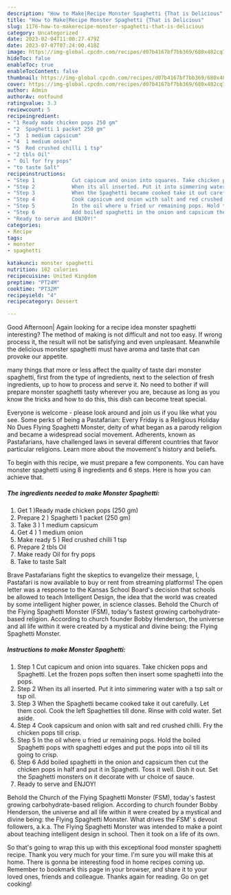 ```yaml
---
description: "How to Make|Recipe Monster Spaghetti {That is Delicious"
title: "How to Make|Recipe Monster Spaghetti {That is Delicious"
slug: 1176-how-to-makerecipe-monster-spaghetti-that-is-delicious
category: Uncategorized
date: 2023-02-04T11:00:27.479Z
date: 2023-07-07T07:24:00.418Z
image: https://img-global.cpcdn.com/recipes/d07b4167bf7bb369/680x482cq70/monster-spaghetti-recipe-main-photo.jpg
hideToc: false
enableToc: true
enableTocContent: false
thumbnail: https://img-global.cpcdn.com/recipes/d07b4167bf7bb369/680x482cq70/monster-spaghetti-recipe-main-photo.jpg
cover: https://img-global.cpcdn.com/recipes/d07b4167bf7bb369/680x482cq70/monster-spaghetti-recipe-main-photo.jpg
author: Admin
authorAv: notfound
ratingvalue: 3.3
reviewcount: 5
recipeingredient:
- "1 Ready made chicken pops 250 gm"
- "2  Spaghetti 1 packet 250 gm"
- "3  1 medium capsicum"
- "4  1 medium onion"
- "5  Red crushed chilli 1 tsp"
- "2 tbls Oil"
- " Oil for fry pops"
- "to taste Salt"
recipeinstructions:
- "Step 1            Cut capicum and onion into squares. Take chicken pops and Spaghetti. Let the frozen pops soften then insert some spaghetti into the pops."
- "Step 2            When its all inserted. Put it into simmering water with a tsp salt or tsp oil."
- "Step 3            When the Spaghetti became cooked take it out carefully. Let them cool. Cook the left Spaghetties till done. Rinse with cold water. Set aside."
- "Step 4            Cook capsicum and onion with salt and red crushed chilli. Fry the chicken pops till crisp."
- "Step 5            In the oil where u fried ur remaining pops. Hold the boiled Spaghetti pops with spaghetti edges and put the pops into oil till its going to crisp."
- "Step 6            Add boiled spaghetti in the onion and capsicum then cut the chicken pops in half and put it in Spaghetti. Toss it well. Dish it out. Set the Spaghetti monsters on it decorate with ur choice of sauce."
- "Ready to serve and ENJOY!"
categories:
- Recipe
tags:
- monster
- spaghetti

katakunci: monster spaghetti 
nutrition: 162 calories
recipecuisine: United Kingdom
preptime: "PT24M"
cooktime: "PT32M"
recipeyield: "4"
recipecategory: Dessert

---
```



Good Afternoon| Again looking for a recipe idea monster spaghetti interesting? The method of making is not difficult and not too easy. If wrong process it, the result will not be satisfying and even unpleasant. Meanwhile the delicious monster spaghetti must have aroma and taste that can provoke our appetite.






many things that more or less affect the quality of taste dari monster spaghetti, first from the type of ingredients, next to the selection of fresh ingredients, up to how to process and serve it. No need to bother if will prepare monster spaghetti tasty wherever you are, because as long as you know the tricks and how to do this, this dish can become treat special.


Everyone is welcome - please look around and join us if you like what you see. Some perks of being a Pastafarian: Every Friday is a Religious Holiday No Dues Flying Spaghetti Monster, deity of what began as a parody religion and became a widespread social movement. Adherents, known as Pastafarians, have challenged laws in several different countries that favor particular religions. Learn more about the movement&#39;s history and beliefs.


To begin with this recipe, we must prepare a few components. You can have monster spaghetti using 8 ingredients and 6 steps. Here is how you can achieve that.

<!--inarticleads1-->

##### The ingredients needed to make Monster Spaghetti:

1. Get 1 )Ready made chicken pops (250 gm)
1. Prepare 2 ) Spaghetti 1 packet (250 gm)
1. Take 3 ) 1 medium capsicum
1. Get 4 ) 1 medium onion
1. Make ready 5 ) Red crushed chilli 1 tsp
1. Prepare 2 tbls Oil
1. Make ready  Oil for fry pops
1. Take to taste Salt


Brave Pastafarians fight the skeptics to evangelize their message, I, Pastafari is now available to buy or rent from streaming platforms! The open letter was a response to the Kansas School Board&#39;s decision that schools be allowed to teach Intelligent Design, the idea that the world was created by some intelligent higher power, in science classes. Behold the Church of the Flying Spaghetti Monster (FSM), today&#39;s fastest growing carbohydrate-based religion. According to church founder Bobby Henderson, the universe and all life within it were created by a mystical and divine being: the Flying Spaghetti Monster. 

<!--inarticleads2-->

##### Instructions to make Monster Spaghetti:

1. Step 1            Cut capicum and onion into squares. Take chicken pops and Spaghetti. Let the frozen pops soften then insert some spaghetti into the pops.
1. Step 2            When its all inserted. Put it into simmering water with a tsp salt or tsp oil.
1. Step 3            When the Spaghetti became cooked take it out carefully. Let them cool. Cook the left Spaghetties till done. Rinse with cold water. Set aside.
1. Step 4            Cook capsicum and onion with salt and red crushed chilli. Fry the chicken pops till crisp.
1. Step 5            In the oil where u fried ur remaining pops. Hold the boiled Spaghetti pops with spaghetti edges and put the pops into oil till its going to crisp.
1. Step 6            Add boiled spaghetti in the onion and capsicum then cut the chicken pops in half and put it in Spaghetti. Toss it well. Dish it out. Set the Spaghetti monsters on it decorate with ur choice of sauce.
1. Ready to serve and ENJOY!

Behold the Church of the Flying Spaghetti Monster (FSM), today&#39;s fastest growing carbohydrate-based religion. According to church founder Bobby Henderson, the universe and all life within it were created by a mystical and divine being: the Flying Spaghetti Monster. What drives the FSM&#39; s devout followers, a.k.a. The Flying Spaghetti Monster was intended to make a point about teaching intelligent design in school. Then it took on a life of its own. 

So that's going to wrap this up with this exceptional food monster spaghetti recipe. Thank you very much for your time. I'm sure you will make this at home. There is gonna be interesting food in home recipes coming up. Remember to bookmark this page in your browser, and share it to your loved ones, friends and colleague. Thanks again for reading. Go on get cooking!
